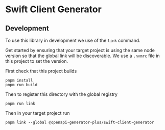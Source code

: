 # Swift Client Generator

## Development

To use this library in development we use of the `link` command.

Get started by ensuring that your target project is using the same node version so that the global link will be discoverable. We use a `.nvmrc` file in this project to set the version.

First check that this project builds

```
pnpm install
pnpm run build
```

Then to register this directory with the global registry

```
pnpm run link
```

Then in your target project run

```
pnpm link --global @openapi-generator-plus/swift-client-generator
```
